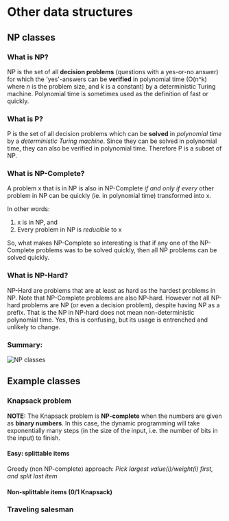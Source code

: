 # Other data structures
## NP classes
### What is NP?
NP is the set of all **decision problems** (questions with a yes-or-no answer) for which the 'yes'-answers can be **verified** in polynomial time (O(n^k) where *n* is the problem size, and *k* is a constant) by a deterministic Turing machine. Polynomial time is sometimes used as the definition of fast or quickly.

### What is P?
P is the set of all decision problems which can be **solved** in *polynomial time* by a *deterministic Turing machine*. Since they can be solved in polynomial time, they can also be verified in polynomial time. Therefore P is a subset of NP.

### What is NP-Complete?
A problem x that is in NP is also in NP-Complete *if and only if every* other problem in NP can be quickly (ie. in polynomial time) transformed into x.

In other words:

1. x is in NP, and
2. Every problem in NP is *reducible* to x

So, what makes NP-Complete so interesting is that if any one of the NP-Complete problems was to be solved quickly, then all NP problems can be solved quickly.

### What is NP-Hard?
NP-Hard are problems that are at least as hard as the hardest problems in NP. Note that NP-Complete problems are also NP-hard. However not all NP-hard problems are NP (or even a decision problem), despite having NP as a prefix. That is the NP in NP-hard does not mean non-deterministic polynomial time. Yes, this is confusing, but its usage is entrenched and unlikely to change.

### Summary:
![NP classes](https://upload.wikimedia.org/wikipedia/commons/a/a0/P_np_np-complete_np-hard.svg)

## Example classes
### Knapsack problem
**NOTE:** The Knapsack problem is **NP-complete** when the numbers are given as **binary numbers**. In this case, the dynamic programming will take exponentially many steps (in the size of the input, i.e. the number of bits in the input) to finish.
#### Easy: splittable items
Greedy (non NP-complete) approach:
*Pick largest value(i)/weight(i) first, and split last item*
#### Non-splittable items (0/1 Knapsack)
### Traveling salesman
